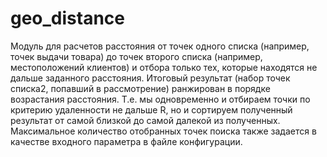 # geo_distance
Модуль для расчетов расстояния от точек одного списка (например, точек выдачи товара) до точек второго списка (например, местоположений клиентов)
и отбора только тех, которые находятся не дальше заданного расстояния. Итоговый результат (набор точек списка2, попавший в рассмотрение)
ранжирован в порядке возрастания расстояния. Т.е. мы одновременно и отбираем точки по критерию удаленности не дальше R, но и сортируем полученный результат от самой близкой
до самой далекой из полученных. Максимальное количество отобранных точек поиска также задается в качестве входного параметра в файле конфигурации.
